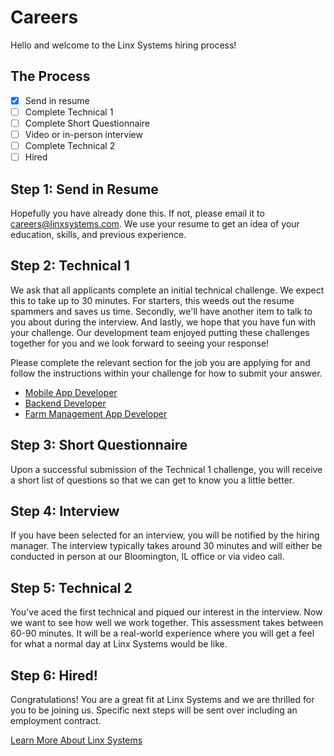 # Careers
Hello and welcome to the Linx Systems hiring process!

## The Process
- [x] Send in resume
- [ ] Complete Technical 1
- [ ] Complete Short Questionnaire
- [ ] Video or in-person interview
- [ ] Complete Technical 2
- [ ] Hired

## Step 1: Send in Resume
Hopefully you have already done this. If not, please email it to careers@linxsystems.com. We use your resume to get an idea of your education, skills, and previous experience.

## Step 2: Technical 1
We ask that all applicants complete an initial technical challenge. We expect this to take up to 30 minutes. For starters, this weeds out the resume spammers and saves us time. Secondly, we'll have another item to talk to you about during the interview. And lastly, we hope that you have fun with your challenge. Our development team enjoyed putting these challenges together for you and we look forward to seeing your response!

Please complete the relevant section for the job you are applying for and follow the instructions within your challenge for how to submit your answer.

- [Mobile App Developer](Technical_1_Mobile.md)
- [Backend Developer](Technical_1_Backend.md)
- [Farm Management App Developer](Technical_1_Farm_Management_App_Developer.md)

## Step 3: Short Questionnaire
Upon a successful submission of the Technical 1 challenge, you will receive a short list of questions so that we can get to know you a little better.

## Step 4: Interview
If you have been selected for an interview, you will be notified by the hiring manager. The interview typically takes around 30 minutes and will either be conducted in person at our Bloomington, IL office or via video call.

## Step 5: Technical 2
You've aced the first technical and piqued our interest in the interview. Now we want to see how well we work together. This assessment takes between 60-90 minutes. It will be a real-world experience where you will get a feel for what a normal day at Linx Systems would be like.

## Step 6: Hired!
Congratulations! You are a great fit at Linx Systems and we are thrilled for you to be joining us. Specific next steps will be sent over including an employment contract.

[Learn More About Linx Systems](https://www.linxsystems.com)
